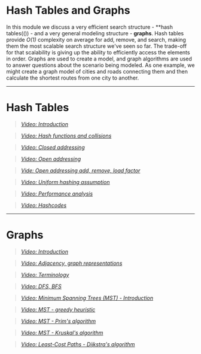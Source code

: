 
# Hash Tables and Graphs

In this module we discuss a very efficient search structure - **hash
tables(()) - and a very general modeling structure - **graphs**. Hash tables
provide *O(1)* complexity on average for add, remove, and search, making them
the most scalable search structure we've seen so far. The trade-off for that
scalability is giving up the ability to efficiently access the elements in
order. Graphs are used to create a model, and graph algorithms are used to
answer questions about the scenario being modeled. As one example, we might
create a graph model of cities and roads connecting them and then calculate
the shortest routes from one city to another.


---

# Hash Tables

> [*Video: Introduction*](https://auburn.hosted.panopto.com/Panopto/Pages/Viewer.aspx?id=d5fa72bb-f765-4869-99e5-acc0014ea5da)

> [*Video: Hash functions and collisions*](https://auburn.hosted.panopto.com/Panopto/Pages/Viewer.aspx?id=7ecb63a1-3f7e-410e-bc4a-acc0014ea688)

> [*Video: Closed addressing*](https://auburn.hosted.panopto.com/Panopto/Pages/Viewer.aspx?id=508b5e8d-6c56-4d61-a2f4-acc0014ea654)

> [*Video: Open addressing*](https://auburn.hosted.panopto.com/Panopto/Pages/Viewer.aspx?id=940d551a-a560-45a8-85a9-acc0014ea607)

> [*Vide: Open addressing add, remove, load factor*](https://auburn.hosted.panopto.com/Panopto/Pages/Viewer.aspx?id=9af1469e-2a50-415d-a899-acc0014eb131)

> [*Video: Uniform hashing assumption*](https://auburn.hosted.panopto.com/Panopto/Pages/Viewer.aspx?id=a5e9d89f-6250-4d89-857e-acc0014eba13)

> [*Video: Performance analysis*](https://auburn.hosted.panopto.com/Panopto/Pages/Viewer.aspx?id=13965e09-e75e-4e64-b5f3-acc0014ebd8e)

> [*Video: Hashcodes*](https://auburn.hosted.panopto.com/Panopto/Pages/Viewer.aspx?id=3d81dd36-569e-4227-8f26-acc0014ec217)


---

# Graphs

> [*Video: Introduction*](https://auburn.hosted.panopto.com/Panopto/Pages/Viewer.aspx?id=6d374f90-a7f5-449a-a367-acc0014ecb16)

> [*Video: Adjacency, graph representations*](https://auburn.hosted.panopto.com/Panopto/Pages/Viewer.aspx?id=933aa23d-c5ae-4764-b078-acc0014ed0fd)

> [*Video: Terminology*](https://auburn.hosted.panopto.com/Panopto/Pages/Viewer.aspx?id=7b6f558f-5cf1-41e6-95d8-acc0014ed285)

> [*Video: DFS, BFS*](https://auburn.hosted.panopto.com/Panopto/Pages/Viewer.aspx?id=030365cc-c1dd-4890-b063-acc0014edffc)

> [*Video: Minimum Spanning Trees (MST) - Introduction*](https://auburn.hosted.panopto.com/Panopto/Pages/Viewer.aspx?id=084f8566-9cd9-445b-b291-acc0014ee429)

> [*Video: MST - greedy heuristic*](https://auburn.hosted.panopto.com/Panopto/Pages/Viewer.aspx?id=41ad56b9-8c18-4ed6-8dcd-acc0014eee46)

> [*Video: MST - Prim's algorithm*](https://auburn.hosted.panopto.com/Panopto/Pages/Viewer.aspx?id=130ad011-a853-4fdd-a53d-acc0014eee01)

> [*Video: MST - Kruskal's algorithm*](https://auburn.hosted.panopto.com/Panopto/Pages/Viewer.aspx?id=50774bd1-947a-4337-810f-acc0014ef7a3)

> [*Video: Least-Cost Paths - Dijkstra's algorithm*](https://auburn.hosted.panopto.com/Panopto/Pages/Viewer.aspx?id=eeeab876-50be-426d-be3c-acc0014efc41)


